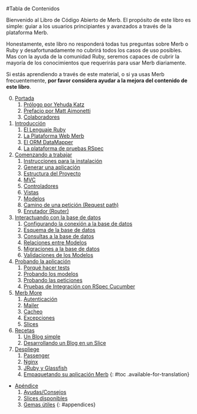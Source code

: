 #Tabla de Contenidos

<div id="intro">
  <p>Bienvenido al Libro de Código Abierto de Merb.
  El propósito de este libro es simple: guiar a los usuarios principiantes y
  avanzados a través de la plataforma Merb.</p>
  <p>Honestamente, este libro no responderá todas tus preguntas sobre Merb o
  Ruby y desafortunadamente no cubrirá todos los casos de uso posibles. Mas con
  la ayuda de la comunidad Ruby, seremos capaces de cubrir la mayoría de los
  conocimientos que requerirás para usar Merb diariamente.</p>
  <p>Si estás aprendiendo a través de este material, o si ya usas Merb
  frecuentemente, <strong>por favor considera ayudar a la mejora del contenido
  de este libro</strong>.</p>
</div>

0. [Portada](/es/front-matter)
   1. [Prólogo por Yehuda Katz](/es/front-matter/foreword)
   2. [Prefacio por Matt Aimonetti](/es/front-matter/preface)
   3. [Colaboradores](/es/front-matter/contributors)
1. [Introducción](/es/introduction)
   1. [El Lenguaje Ruby](/es/introduction/ruby)
   2. [La Plataforma Web Merb](/es/introduction/merb)
   3. [El ORM DataMapper](/es/introduction/datamapper)
   4. [La plataforma de pruebas RSpec](/es/introduction/rspec)
2. [Comenzando a trabajar](/es/getting-started)
   1. [Instrucciones para la instalación][]
   1. [Generar una aplicación](/es/getting-started/generate-an-application)
   1. [Estructura del Proyecto](/es/getting-started/project-structure)
   1. [MVC](/es/getting-started/mvc)
   1. [Controladores](/es/getting-started/controllers)
   1. [Vistas](/es/getting-started/views)
   1. [Modelos](/es/getting-started/models)
   1. [Camino de una petición (Request path)](/es/getting-started/request-path)
   1. [Enrutador (Router)](/es/getting-started/router)
3. [Interactuando con la base de datos](/es/interacting-with-the-database)
   1. [Configurando la conexión a la base de datos][]
   1. [Esquema de la base de datos](/es/interacting-with-the-database/dm-schema)
   1. [Consultas a la base de datos][]
   1. [Relaciones entre Modelos][]
   1. [Migraciones a la base de datos][]
   1. [Validaciones de los Modelos][]
4. [Probando la aplicación](/es/testing-your-application)
   1. [Porqué hacer tests](/es/testing-your-application/why)
   1. [Probando los modelos](/es/testing-your-application/models)
   1. [Probando las peticiones](/es/testing-your-application/requests)
   1. [Pruebas de Integración con RSpec Cucumber][]
5. [Merb More](/es/merb-more)
   1. [Autenticación](/es/merb-more/authentication)
   1. [Mailer](/es/merb-more/mailer)
   1. [Cacheo](/es/merb-more/caching)
   1. [Excepciones](/es/merb-more/exceptions)
   1. [Slices](/es/merb-more/exceptions)
6. [Recetas](/es/recipes)
   1. [Un Blog simple](/es/recipes/simple-blog)
   1. [Desarrollando un Blog en un Slice](/es/recipes/blog-slice)
7. [Despliege](/es/deployment)
   1. [Passenger](/es/deployment/passenger)
   1. [Nginx](/es/deployment/nginx)
   1. [JRuby y Glassfish](/es/deployment/jruby)
   1. [Empaquetando su aplicación Merb](/es/deployment/bundle)
{: #toc .available-for-translation}

* [Apéndice](/es/appendix)
  1. [Ayudas/Consejos](/es/appendix/hints-tips)
  1. [Slices disponibles](/es/appendix/slices)
  1. [ Gemas útiles](/es/appendix/gems)
{: #appendices}

[Instrucciones para la instalación]:/es/getting-started/install-instructions
[Configurando la conexión a la base de datos]:
   /es/interacting-with-the-database/dm-setting-up
[Consultas a la base de datos]:/es/interacting-with-the-database/dm-queries
[Relaciones entre Modelos]: /es/interacting-with-the-database/dm-relationships
[Migraciones a la base de datos]:/es/interacting-with-the-database/dm-migrations
[Validaciones de los Modelos]:/es/interacting-with-the-database/dm-validations
[Pruebas de Integración con RSpec Cucumber]:
   /es/testing-your-application/cucumber